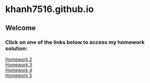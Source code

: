 # khanh7516.github.io
## Welcome  
### Click on one of the links below to access my homework solution:  

[Homework 2](https://khanh7516.github.io/bai-tap-ve-nha-02/)  
[Homework 3](https://khanh7516.github.io/bai-tap-ve-nha-03/)  
[Homework 4](https://khanh7516.github.io/bai-tap-ve-nha-04/)  
[Homework 5](https://khanh7516.github.io/bai-tap-ve-nha-05/)
